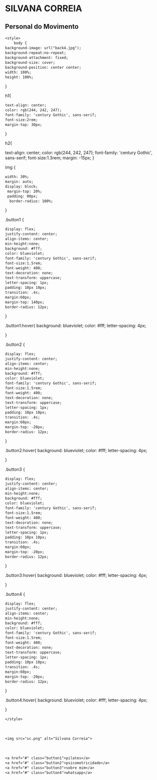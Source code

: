 
<body>
  <h1>SILVANA CORREIA</h1>
  <h2>Personal do Movimento</h2>


    <style>
        body {
    background-image: url("back4.jpg");
    background-repeat:no-repeat;
    background-attachment: fixed;
    background-size: cover;
    background-position: center center;
    width: 100%;
    height: 100%;
  }

  h1{

    text-align: center;
    color: rgb(244, 242, 247);
    font-family: 'century Gothic', sans-serif;
    font-size:2rem;
    margin-top: 30px;
  }

  h2{

text-align: center;
color: rgb(244, 242, 247);
font-family: 'century Gothic', sans-serif;
font-size:1.3rem;
margin: -15px;
}

  img {

    width: 30%;
    margin: auto;
    display: block;
     margin-top: 20%;
     padding: 00px;
      border-radius: 100%;
  }

 .button1 {
    
    display: flex;
    justify-content: center;
    align-items: center;
    min-height:none;
    background: #fff;
    color: blueviolet;
    font-family: 'century Gothic', sans-serif;
    font-size:1.5rem;
    font-weight: 400;
    text-decoration: none;
    text-transform: uppercase;
    letter-spacing: 1px;
    padding: 10px 10px;
    transition: .4s;
    margin:60px;
    margin-top: 140px;
    border-radius: 12px;
   
    


  }

  .button1:hover{
    background:  blueviolet;
    color: #fff;
    letter-spacing: 4px;
    
  }

  .button2 {
    
    display: flex;
    justify-content: center;
    align-items: center;
    min-height:none;
    background: #fff;
    color: blueviolet;
    font-family: 'century Gothic', sans-serif;
    font-size:1.5rem;
    font-weight: 400;
    text-decoration: none;
    text-transform: uppercase;
    letter-spacing: 1px;
    padding: 10px 10px;
    transition: .4s;
    margin:60px;
    margin-top: -20px;
    border-radius: 12px;
   
    


  }

  .button2:hover{
    background:  blueviolet;
    color: #fff;
    letter-spacing: 4px;
    
  }

  .button3 {
    
    display: flex;
    justify-content: center;
    align-items: center;
    min-height:none;
    background: #fff;
    color: blueviolet;
    font-family: 'century Gothic', sans-serif;
    font-size:1.5rem;
    font-weight: 400;
    text-decoration: none;
    text-transform: uppercase;
    letter-spacing: 1px;
    padding: 10px 10px;
    transition: .4s;
    margin:60px;
    margin-top: -20px;
    border-radius: 12px;
   
    


  }

  .button3:hover{
    background:  blueviolet;
    color: #fff;
    letter-spacing: 4px;
    
  }

  
  .button4 {
    
    display: flex;
    justify-content: center;
    align-items: center;
    min-height:none;
    background: #fff;
    color: blueviolet;
    font-family: 'century Gothic', sans-serif;
    font-size:1.5rem;
    font-weight: 400;
    text-decoration: none;
    text-transform: uppercase;
    letter-spacing: 1px;
    padding: 10px 10px;
    transition: .4s;
    margin:60px;
    margin-top: -20px;
    border-radius: 12px;
   
    


  }

  .button4:hover{
    background:  blueviolet;
    color: #fff;
    letter-spacing: 4px;
    
  }






    </style>


    
    <img src="sc.png" alt="Silvana Correia">

    

    <a href="#" class="button1">pilates</a>
    <a href="#" class="button2">psicomotricidade</a>
    <a href="#" class="button3">sobre mim</a>
    <a href="#" class="button4">whatsapp</a>
    
</body>
</html>


